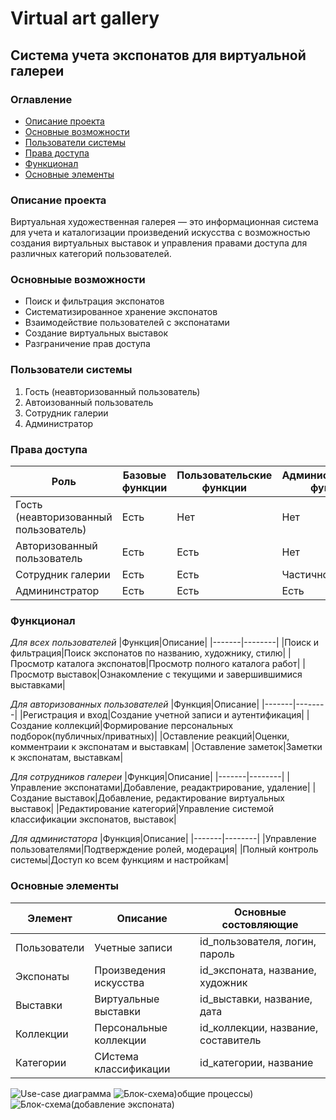# Virtual art gallery
## Система учета экспонатов для виртуальной галереи
### Оглавление
- [Описание проекта](#title1)
- [Основные возможности](#title2)
- [Пользователи системы](#title3)
- [Права доступа](#title4)
- [Функционал](#title5)
- [Основные элементы](#title6)
### Описание проекта
Виртуальная художественная галерея — это информационная система для учета и каталогизации произведений искусства с возможностью создания виртуальных выставок и управления правами доступа для различных категорий пользователей.
### Основныые возможности
- Поиск и фильтрация экспонатов
- Систематизированное хранение экспонатов
- Взаимодействие пользователей с экспонатами
- Создание виртуальных выставок
- Разграничение прав доступа
### Пользователи системы
1. Гость (неавторизованный пользователь)
2. Автоизованный пользователь
3. Сотрудник галерии
4. Администратор
### Права доступа
|Роль|Базовые функции|Пользовательские функции|Административные функции|
|----|---------------|------------------------|------------------------|
|Гость (неавторизованный пользователь)|Есть|Нет|Нет|
|Авторизованный пользователь|Есть|Есть|Нет|
|Сотрудник галерии|Есть|Есть|Частично|
|Админинстратор|Есть|Есть|Есть|
### Функционал
*Для всех пользователей*
|Функция|Описание|
|-------|--------|
|Поиск и фильтрация|Поиск экспонатов по названию, художнику, стилю|
|Просмотр каталога экспонатов|Просмотр полного каталога работ|
|Просмотр выставок|Ознакомление с текущими и завершившимися выставками|  

*Для авторизованных пользователей*
|Функция|Описание|
|-------|--------|
|Регистрация и вход|Создание учетной записи и аутентификация|
|Создание коллекций|Формирование персональных подборок(публичных/приватных)|
|Оставление реакций|Оценки, комментраии к экспонатам и выставкам|
|Оставление заметок|Заметки к экспонатам, выставкам|  

*Для сотрудников галереи*
|Функция|Описание|
|-------|--------|
|Управление экспонатами|Добавление, реадактрирование, удаление|
|Создание выставок|Добавление, редактирование виртуальных выставок|
|Редактирование категорий|Управление системой классификации экспонатов, выставок|  

*Для администатора*
|Функция|Описание|
|-------|--------|
|Управление пользователями|Подтверждение ролей, модерация|
|Полный контроль системы|Доступ ко всем функциям и настройкам|
### Основные элементы
|Элемент|Описание|Основные состовляющие|
|-------|--------|---------------------|
|Пользователи|Учетные записи|id_пользователя, логин, пароль|
|Экспонаты|Произведения искусства|id_экспоната, название, художник|
|Выставки|Виртуальные выставки|id_выставки, название, дата|
|Коллекции|Персональные коллекции|id_коллекции, название, составитель|
|Категории|СИстема классификации|id_категории, название|
![Use-case диаграмма](https://golnk.ru/wAMnN)
![Блок-схема)общие процессы)](https://golnk.ru/xX2Ww)
![Блок-схема(добавление экспоната)](https://golnk.ru/aBwq6)
